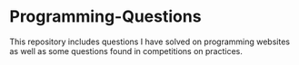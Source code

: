 # Programming-Questions
This repository includes questions I have solved on programming websites as well as some questions found in competitions on practices. 
